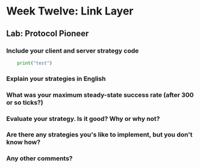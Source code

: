 # Week Twelve: Link Layer

## Lab: Protocol Pioneer

### Include your client and server strategy code

```python
    print("test")
```

### Explain your strategies in English

### What was your maximum steady-state success rate (after 300 or so ticks?)

### Evaluate your strategy. Is it good? Why or why not?

### Are there any strategies you's like to implement, but you don't know how?

### Any other comments?
